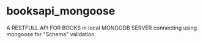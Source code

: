 # booksapi_mongoose

A RESTFULL API FOR BOOKS in local MONGODB SERVER
connecting using mongoose for "Schema" validation
